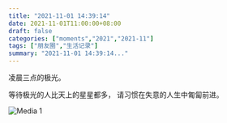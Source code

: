 ```yaml
---
title: "2021-11-01 14:39:14"
date: 2021-11-01T11:00:00+08:00
draft: false
categories: ["moments","2021","2021-11"]
tags: ["朋友圈","生活记录"]
summary: "2021-11-01 14:39:14..."
---
```


凌晨三点的极光。

等待极光的人比天上的星星都多，
请习惯在失意的人生中匍匐前进。

![Media 1](/Moments/photos/2021-11-01/202111011439140.jpg)


